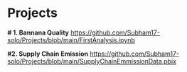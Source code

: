 # Projects
**# 1. Bannana Quality**
https://github.com/Subham17-solo/Projects/blob/main/FirstAnalysis.ipynb


**#2. Supply Chain Emission**
https://github.com/Subham17-solo/Projects/blob/main/SupplyChainEmmissionData.pbix
